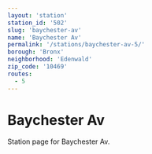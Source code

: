 ```yaml
---
layout: 'station'
station_id: '502'
slug: 'baychester-av'
name: 'Baychester Av'
permalink: '/stations/baychester-av-5/'
borough: 'Bronx'
neighborhood: 'Edenwald'
zip_code: '10469'
routes:
  - 5
---
```

# Baychester Av

Station page for Baychester Av.
